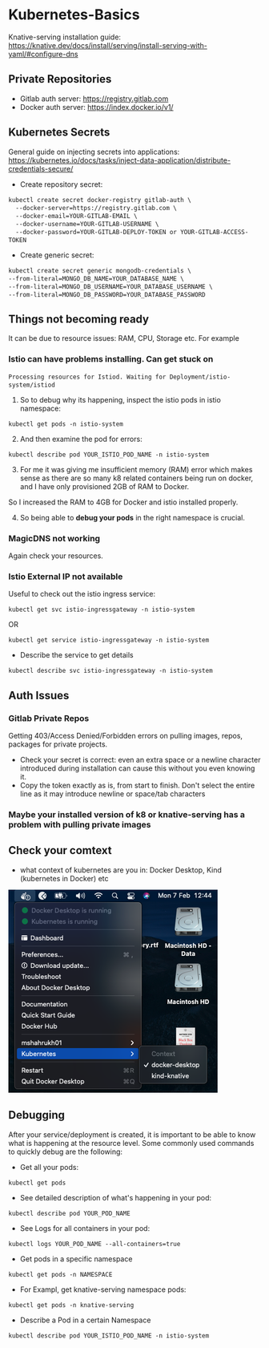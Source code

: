 # Kubernetes-Basics

Knative-serving installation guide: https://knative.dev/docs/install/serving/install-serving-with-yaml/#configure-dns

## Private Repositories ##

- Gitlab auth server: https://registry.gitlab.com
- Docker auth server: https://index.docker.io/v1/

## Kubernetes Secrets ##

General guide on injecting secrets into applications: https://kubernetes.io/docs/tasks/inject-data-application/distribute-credentials-secure/

- Create repository secret: 
```
kubectl create secret docker-registry gitlab-auth \
  --docker-server=https://registry.gitlab.com \
  --docker-email=YOUR-GITLAB-EMAIL \
  --docker-username=YOUR-GITLAB-USERNAME \
  --docker-password=YOUR-GITLAB-DEPLOY-TOKEN or YOUR-GITLAB-ACCESS-TOKEN
```
- Create generic secret: 
```
kubectl create secret generic mongodb-credentials \                          
--from-literal=MONGO_DB_NAME=YOUR_DATABASE_NAME \
--from-literal=MONGO_DB_USERNAME=YOUR_DATABASE_USERNAME \
--from-literal=MONGO_DB_PASSWORD=YOUR_DATABASE_PASSWORD
```

## Things not becoming ready ##

It can be due to resource issues: RAM, CPU, Storage etc. For example

### Istio can have problems installing. Can get stuck on ###

```
Processing resources for Istiod. Waiting for Deployment/istio-system/istiod 
```

  1. So to debug why its happening, inspect the istio pods in istio namespace:
  ```
  kubectl get pods -n istio-system
  ```
  2. And then examine the pod for errors:
  ```
  kubectl describe pod YOUR_ISTIO_POD_NAME -n istio-system
  ```

  3. For me it was giving me insufficient memory (RAM) error which makes sense as there are so many k8 related containers being run on docker, and I have only provisioned 2GB of RAM to Docker.

  So I increased the RAM to 4GB for Docker and istio installed properly.

  4. So being able to **debug your pods** in the right namespace is crucial.

### MagicDNS not working ###
Again check your resources.

### Istio External IP not available ###

Useful to check out the istio ingress service:
  ```
  kubectl get svc istio-ingressgateway -n istio-system
  ```
  OR
  ```
  kubectl get service istio-ingressgateway -n istio-system
  ```
  - Describe the service to get details
  ```
  kubectl describe svc istio-ingressgateway -n istio-system
  ```

## Auth Issues ##

### Gitlab Private Repos ###

Getting 403/Access Denied/Forbidden errors on pulling images, repos, packages for private projects.

- Check your secret is correct: even an extra space or a newline character introduced during installation can cause this without you even knowing it.
- Copy the token exactly as is, from start to finish. Don't select the entire line as it may introduce newline or space/tab characters
### Maybe your installed version of k8 or knative-serving has a problem with pulling private images 

## Check your comtext ## 

- what context of kubernetes are you in: Docker Desktop, Kind (kubernetes in Docker) etc

![kubernetes contexts image](/k8Context.png)

## Debugging ##

After your service/deployment is created, it is important to be able to know what is happening at the resource level. Some commonly used commands to quickly debug are the following:

- Get all your pods: 

```
kubectl get pods
```
- See detailed description of what's happening in your pod: 
```
kubectl describe pod YOUR_POD_NAME
```
- See Logs for all containers in your pod: 

```
kubectl logs YOUR_POD_NAME --all-containers=true
```
- Get pods in a specific namespace
```
kubectl get pods -n NAMESPACE
```
- For Exampl, get knative-serving namespace pods:
```
kubectl get pods -n knative-serving
```
- Describe a Pod in a certain Namespace
```
kubectl describe pod YOUR_ISTIO_POD_NAME -n istio-system
```


